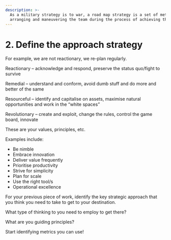 ```yaml
---
description: >-
  As a military strategy is to war, a road map strategy is a set of methods for
  arranging and maneuvering the team during the process of achieving the goal.
---
```


# 2. Define the approach strategy

For example, we are not reactionary, we re-plan regularly. 

Reactionary – acknowledge and respond, preserve the status quo/fight to survive

Remedial – understand and conform, avoid dumb stuff and do more and better of the same

Resourceful – identify and capitalise on assets, maximise natural opportunities and work in the “white spaces”

Revolutionary – create and exploit, change the rules, control the game board, innovate

These are your values, principles, etc.

Examples include: 

* Be nimble
* Embrace innovation
* Deliver value frequently
* Prioritise productivity
* Strive for simplicity
* Plan for scale
* Use the right tool/s
* Operational excellence

For your previous piece of work, identify the key strategic approach that you think you need to take to get to your destination.

What type of thinking to you need to employ to get there?

What are you guiding principles?

Start identifying metrics you can use!

